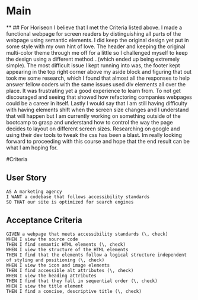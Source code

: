 # Main

** ## For Horiseon I believe that I met the Criteria listed above. I made a functional webpage for screen readers by distinguishing all parts of the webpage using semantic elements. I did keep the original design yet put in some style with my own hint of love. The header and keeping the original multi-color theme through me off for a little so I challenged myself to keep the design using a different method...(which ended up being extremely simple). The most difficult issue I kept running into was, the footer kept appearing in the top right corner above my aside block and figuring that out took me some research, which I found that almost all the responses to help answer fellow coders with the same issues used div elements all over the place. It was frustrating yet a good experience to learn from. To not get discouraged and seeing that showed how refactoring companies webpages could be a career in itself. Lastly I would say that I am still having difficulty with having elements shift when the screen size changes and I understand that will happen but I am currently working on something outside of the bootcamp to grasp and understand how to control the way the page decides to layout on different screen sizes. Researching on google and using their dev tools to tweak the css has been a blast. Im really looking forward to proceeding with this course and hope that the end result can be what I am hoping for.

#Criteria

## User Story

```
AS A marketing agency
I WANT a codebase that follows accessibility standards
SO THAT our site is optimized for search engines
```

## Acceptance Criteria

```
GIVEN a webpage that meets accessibility standards (\, check)
WHEN I view the source code
THEN I find semantic HTML elements (\, check)
WHEN I view the structure of the HTML elements
THEN I find that the elements follow a logical structure independent of styling and positioning (\, check)
WHEN I view the icon and image elements 
THEN I find accessible alt attributes (\, check)
WHEN I view the heading attributes
THEN I find that they fall in sequential order (\, check)
WHEN I view the title element
THEN I find a concise, descriptive title (\, check)
```
